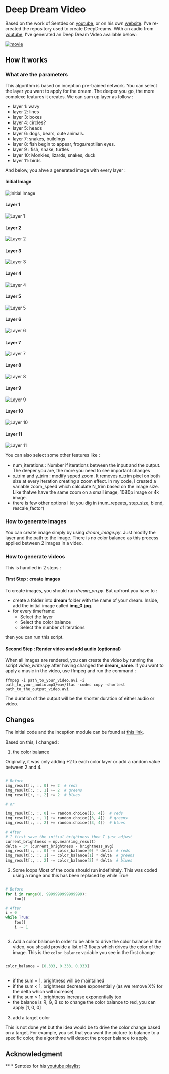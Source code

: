 # Deep Dream Video

Based on the work of Sentdex on [youtube](https://www.youtube.com/user/sentdex), or on his own [website](https://pythonprogramming.net/). I've re-created the repository used to create DeepDreams. With an audio from [youtube](https://www.youtube.com/watch?v=O5RdMvgk8b0), I've generated an Deep Dream Video available below:

[![movie](https://github.com/Coni63/DeepDream/blob/master/dream/fractal_light/img_0.jpg)](https://www.youtube.com/watch?v=KW3CJ7i6LP4)

## How it works

### What are the parameters

This algorithm is based on inception pre-trained network. You can select the layer you want to apply for the dream. The deeper you go, the more complexe features it creates. We can sum up layer as follow :

* layer 1: wavy
* layer 2: lines
* layer 3: boxes
* layer 4: circles?
* layer 5: heads
* layer 6: dogs, bears, cute animals.
* layer 7: snakes, buildings
* layer 8: fish begin to appear, frogs/reptilian eyes.
* layer 9 : fish, snake, turtles
* layer 10: Monkies, lizards, snakes, duck
* layer 11: birds

And below, you ahve a generated image with every layer :

#### Initial Image
![Initial Image](https://github.com/Coni63/DeepDream/blob/master/img/the-starry-night-800x450.jpg)
#### Layer 1
![Layer 1](https://github.com/Coni63/DeepDream/blob/master/img/dream_image_out_layer_1.jpg)
#### Layer 2
![Layer 2](https://github.com/Coni63/DeepDream/blob/master/img/dream_image_out_layer_2.jpg)
#### Layer 3
![Layer 3](https://github.com/Coni63/DeepDream/blob/master/img/dream_image_out_layer_3.jpg)
#### Layer 4
![Layer 4](https://github.com/Coni63/DeepDream/blob/master/img/dream_image_out_layer_4.jpg)
#### Layer 5
![Layer 5](https://github.com/Coni63/DeepDream/blob/master/img/dream_image_out_layer_5.jpg)
#### Layer 6
![Layer 6](https://github.com/Coni63/DeepDream/blob/master/img/dream_image_out_layer_6.jpg)
#### Layer 7
![Layer 7](https://github.com/Coni63/DeepDream/blob/master/img/dream_image_out_layer_7.jpg)
#### Layer 8
![Layer 8](https://github.com/Coni63/DeepDream/blob/master/img/dream_image_out_layer_8.jpg)
#### Layer 9
![Layer 9](https://github.com/Coni63/DeepDream/blob/master/img/dream_image_out_layer_9.jpg)
#### Layer 10
![Layer 10](https://github.com/Coni63/DeepDream/blob/master/img/dream_image_out_layer_10.jpg)
#### Layer 11
![Layer 11](https://github.com/Coni63/DeepDream/blob/master/img/dream_image_out_layer_11.jpg)

You can also select some other features like :

* num_iterations : Number if iterations between the input and the output. The deeper you are, the more you need to see important changes
* x_trim and y_trim :  modify spped zoom. It removes n_trim pixel on both size at every iteration creating a zoom effect. In my code, I created a variable zoom_speed which calculate N_trim based on the image size. Like thatwe have the same zoom on a small image, 1080p image or 4k image.
* there is few other options I let you dig in (num_repeats, step_size, blend, rescale_factor)

### How to generate images

You can create image simply by using *dream_image.py*. Just modify the layer and the path to the image. There is no color balance as this process applied between 2 images in a video.

### How to generate videos

This is handled in 2 steps :

#### First Step :  create images

To create images, you should run *dream_on.py*. But upfront you have to :

* create a folder into **dream** folder with the name of your dream. Inside, add the initial image called **img_0.jpg**.
* for every timeframe:
  * Select the layer
  * Select the color balance
  * Select the number of iterations
  
 then you can run this script.

#### Second Step :  Render video and add audio (optionnal)

When all images are rendered, you can create the video by running the script *video_writer.py* after having changed the **dream_name**.
If you want to apply a music in the video, use ffmpeg and run the command :

<code>ffmpeg -i path_to_your_video.avi -i path_to_your_audio.mp3/wav/flac -codec copy -shortest path_to_the_output_video.avi</code>

The duration of the output will be the shorter duration of either audio or video.

## Changes

The initial code and the inception module can be found at [this link](https://pythonprogramming.net/static/downloads/machine-learning-data/deep_dreaming_start.zip).

Based on this, I changed :

1. the color balance

Originally, it was only adding +2 to each color layer or add a random value between 2 and 4.

```python

# Before
img_result[:, :, 0] += 2  # reds
img_result[:, :, 1] += 2  # greens
img_result[:, :, 2] += 2  # blues

# or 

img_result[:, :, 0] += random.choice([3, 4])  # reds
img_result[:, :, 1] += random.choice([3, 4])  # greens
img_result[:, :, 2] += random.choice([3, 4])  # blues

# After
# I first save the initial brightness then I just adjust 
current_brightness = np.mean(img_result)
delta = 3* (current_brightness - brightness_avg)
img_result[:, :, 0] -= color_balance[0] * delta  # reds
img_result[:, :, 1] -= color_balance[1] * delta  # greens
img_result[:, :, 2] -= color_balance[2] * delta  # blues

```

2. Some loops
Most of the code should run indefinitely. This was coded using a range and this has been replaced by while True

```python

# Before
for i in range(0, 9999999999999999):
	foo()
	
# After
i = 0
while True:
	foo()
	i += 1
	
```

3. Add a color balance
In order to be able to drive the color balance in the video, you should provide a list of 3 floats which drives the color of the image. This is the <code>color_balance</code> variable you see in the first change 

```python

color_balance = [0.333, 0.333, 0.333]
	
```

* if the sum = 1, brightness will be maintained
* if the sum < 1, brightness decrease exponentially (as we remove X% for the delta which will increase)
* if the sum > 1, brightness increase exponentially too 
* the balance is R, G, B so to change the color balance to red, you can apply [1, 0, 0]

3. add a target color

This is not done yet but the idea would be to drive the color change based on a target. For example, you set that you want the picture to balance to a specific color, the algorithme will detect the proper balance to apply.


## Acknowledgment

** * Sentdex for his [youtube playlist](https://www.youtube.com/watch?v=a7Og0ImTg9Q&list=PLQVvvaa0QuDdfN3lrO0NDYxa1JwCYes-E)